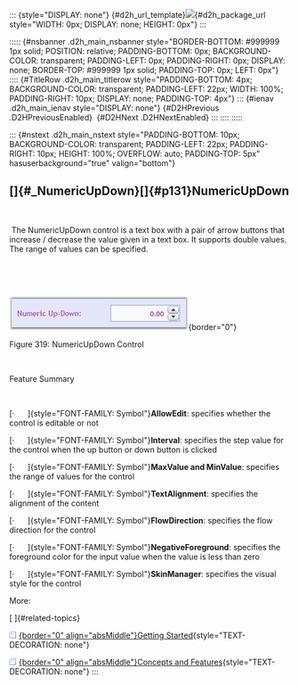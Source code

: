 ::: {style="DISPLAY: none"}
[](ms-xhelp:///?Id=d2h_url_template){#d2h_url_template}![](!package_url!){#d2h_package_url style="WIDTH: 0px; DISPLAY: none; HEIGHT: 0px"}
:::

::::: {#nsbanner .d2h_main_nsbanner style="BORDER-BOTTOM: #999999 1px solid; POSITION: relative; PADDING-BOTTOM: 0px; BACKGROUND-COLOR: transparent; PADDING-LEFT: 0px; PADDING-RIGHT: 0px; DISPLAY: none; BORDER-TOP: #999999 1px solid; PADDING-TOP: 0px; LEFT: 0px"}
:::: {#TitleRow .d2h_main_titlerow style="PADDING-BOTTOM: 4px; BACKGROUND-COLOR: transparent; PADDING-LEFT: 22px; WIDTH: 100%; PADDING-RIGHT: 10px; DISPLAY: none; PADDING-TOP: 4px"}
::: {#ienav .d2h_main_ienav style="DISPLAY: none"}
[](ms-xhelp:///?Id=076e4fc8-cea8-41c3-815d-25f34cfb0966){#D2HPrevious .D2HPreviousEnabled}  [](ms-xhelp:///?Id=5aeeea6d-72ae-4f5a-94e0-3c433e2b1820){#D2HNext .D2HNextEnabled}
:::
::::
:::::

::: {#nstext .d2h_main_nstext style="PADDING-BOTTOM: 10px; BACKGROUND-COLOR: transparent; PADDING-LEFT: 22px; PADDING-RIGHT: 10px; HEIGHT: 100%; OVERFLOW: auto; PADDING-TOP: 5px" hasuserbackground="true" valign="bottom"}
## []{#_NumericUpDown}[]{#p131}NumericUpDown

 

 The NumericUpDown control is a text box with a pair of arrow buttons that increase / decrease the value given in a text box. It supports double values. The range of values can be specified.

 

 

![](../ImagesExt/image261_250.png){border="0"}

Figure 319: NumericUpDown Control

 

Feature Summary

 

[·      ]{style="FONT-FAMILY: Symbol"}**AllowEdit**: specifies whether the control is editable or not

[·      ]{style="FONT-FAMILY: Symbol"}**Interval**: specifies the step value for the control when the up button or down button is clicked

[·      ]{style="FONT-FAMILY: Symbol"}**MaxValue and MinValue**: specifies the range of values for the control

[·      ]{style="FONT-FAMILY: Symbol"}**TextAlignment**: specifies the alignment of the content

[·      ]{style="FONT-FAMILY: Symbol"}**FlowDirection**: specifies the flow direction for the control

[·      ]{style="FONT-FAMILY: Symbol"}**NegativeForeground**: specifies the foreground color for the input value when the value is less than zero

[·      ]{style="FONT-FAMILY: Symbol"}**SkinManager**: specifies the visual style for the control

More:

[ ]{#related-topics}

[![](../button.gif){border="0" align="absMiddle"}Getting Started](ms-xhelp:///?Id=5aeeea6d-72ae-4f5a-94e0-3c433e2b1820){style="TEXT-DECORATION: none"}

[![](../button.gif){border="0" align="absMiddle"}Concepts and Features](ms-xhelp:///?Id=554320fb-71b9-48b2-9cec-784e7547edf0){style="TEXT-DECORATION: none"}
:::
